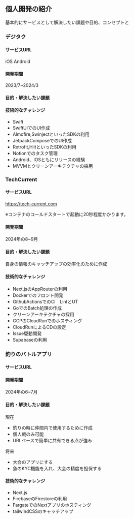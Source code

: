 ## 個人開発の紹介

基本的にサービスとして解決したい課題や目的、コンセプトと

### デジタク
#### サービスURL
iOS
Android

#### 開発期間
2023/7~2024/3

#### 目的・解決したい課題

#### 技術的なチャレンジ
- Swift
- SwiftUIでのUI作成
- Almofire,SwinjectといったSDKの利用
- JetpackComposeでのUI作成
- Retrofit,HiltといったSDKの利用
- Notionでのタスク管理
- Android、iOSともにリリースの経験
- MVVMとクリーンアーキテクチャの採用

### TechCurrent
#### サービスURL

https://tech-current.com

※コンテナのコールドスタートで起動に20秒程度かかります。

#### 開発期間
2024年の8~9月

#### 目的・解決したい課題

自身の情報のキャッチアップの効率化のために作成

#### 技術的なチャレンジ
- Next.jsのAppRouterの利用
- Dockerでのフロント開発
- GithubActionsでのCI　LintとUT
- GoでのBatch処理の作成
- クリーンアーキテクチャの採用
- GCPのCloudRunでのホスティング
- CloudRunによるCDの設定
- Issue駆動開発
- Supabaseの利用


### 釣りのバトルアプリ

#### サービスURL


#### 開発期間
2024年の6~7月

#### 目的・解決したい課題

現在
- 釣りの時に仲間内で使用するために作成
- 個人戦のみ可能
- URLベースで簡単に共有できる点が強み

将来
- 大会のアプリにする
- 魚のKYC機能を入れ、大会の精度を担保する

#### 技術的なチャレンジ
- Next.js
- FirebaseのFirestoreの利用
- FargateでのNextアプリのホスティング
- tailwindCSSのキャッチアップ

